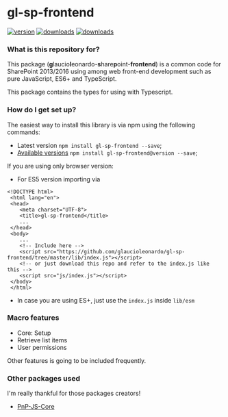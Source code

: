 # gl-sp-frontend #
[![version](https://img.shields.io/npm/v/gl-sp-frontend)](https://www.npmjs.com/package/gl-sp-frontend) 
[![downloads](https://img.shields.io/npm/types/gl-sp-frontend)](https://www.npmjs.com/package/gl-sp-frontend) 
[![downloads](https://img.shields.io/npm/dw/gl-sp-frontend)](https://www.npmjs.com/package/gl-sp-frontend)
 
### What is this repository for? ###
This package (**g**laucio**l**eonardo-**s**hare**p**oint-**frontend**) is a common code for SharePoint 2013/2016 using among web front-end development such as pure 
JavaScript, ES6+ and TypeScript.<br>

This package contains the types for using with Typescript.

### How do I get set up? ###
 The easiest way to install this library is via npm using the following commands:
* Latest version `npm install gl-sp-frontend --save`;
* [Available versions](https://www.npmjs.com/package/gl-sp-frontend?activeTab=versions) `npm install gl-sp-frontend@version --save`;


If you are using only browser version:
* For ES5 version importing via <br>
```
<!DOCTYPE html>
 <html lang="en">
 <head>
    <meta charset="UTF-8">
    <title>gl-sp-frontend</title>
    ...
 </head>
 <body>
    ...
    <!-- Include here -->
    <script src="https://github.com/glaucioleonardo/gl-sp-frontend/tree/master/lib/index.js"></script>
    <!-- or just download this repo and refer to the index.js like this -->
    <script src="js/index.js"></script>
 </body>
 </html>
 ```

* In case you are using ES+, just use the `index.js` inside `lib/esm`

### Macro features ###

* Core: Setup
* Retrieve list items
* User permissions 

Other features is going to be included  frequently.

### Other packages used ###
I'm really thankful for those packages creators!
* [PnP-JS-Core](https://github.com/SharePoint/PnP-JS-Core)
